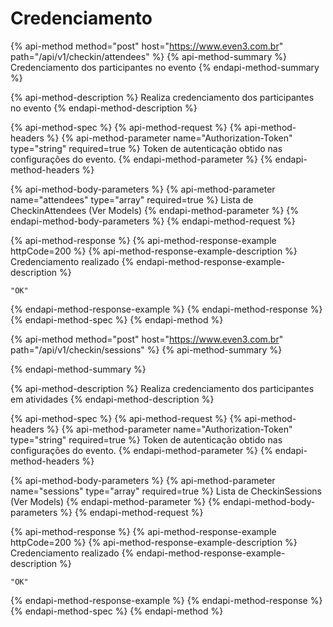 # Credenciamento

{% api-method method="post" host="https://www.even3.com.br" path="/api/v1/checkin/attendees" %}
{% api-method-summary %}
Credenciamento dos participantes no evento
{% endapi-method-summary %}

{% api-method-description %}
Realiza credenciamento dos participantes no evento
{% endapi-method-description %}

{% api-method-spec %}
{% api-method-request %}
{% api-method-headers %}
{% api-method-parameter name="Authorization-Token" type="string" required=true %}
Token de autenticação obtido nas configurações do evento.
{% endapi-method-parameter %}
{% endapi-method-headers %}

{% api-method-body-parameters %}
{% api-method-parameter name="attendees" type="array" required=true %}
Lista de CheckinAttendees \(Ver Models\)
{% endapi-method-parameter %}
{% endapi-method-body-parameters %}
{% endapi-method-request %}

{% api-method-response %}
{% api-method-response-example httpCode=200 %}
{% api-method-response-example-description %}
Credenciamento realizado
{% endapi-method-response-example-description %}

```
"OK"
```
{% endapi-method-response-example %}
{% endapi-method-response %}
{% endapi-method-spec %}
{% endapi-method %}

{% api-method method="post" host="https://www.even3.com.br" path="/api/v1/checkin/sessions" %}
{% api-method-summary %}

{% endapi-method-summary %}

{% api-method-description %}
Realiza credenciamento dos participantes em atividades
{% endapi-method-description %}

{% api-method-spec %}
{% api-method-request %}
{% api-method-headers %}
{% api-method-parameter name="Authorization-Token" type="string" required=true %}
Token de autenticação obtido nas configurações do evento.
{% endapi-method-parameter %}
{% endapi-method-headers %}

{% api-method-body-parameters %}
{% api-method-parameter name="sessions" type="array" required=true %}
Lista de CheckinSessions \(Ver Models\)
{% endapi-method-parameter %}
{% endapi-method-body-parameters %}
{% endapi-method-request %}

{% api-method-response %}
{% api-method-response-example httpCode=200 %}
{% api-method-response-example-description %}
Credenciamento realizado
{% endapi-method-response-example-description %}

```
"OK"
```
{% endapi-method-response-example %}
{% endapi-method-response %}
{% endapi-method-spec %}
{% endapi-method %}



